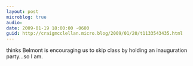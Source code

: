 ```yaml
---
layout: post
microblog: true
audio: 
date: 2009-01-19 18:00:00 -0600
guid: http://craigmcclellan.micro.blog/2009/01/20/t1133543435.html
---
```

thinks Belmont is encouraging us to skip class by holding an inauguration party...so I am.
